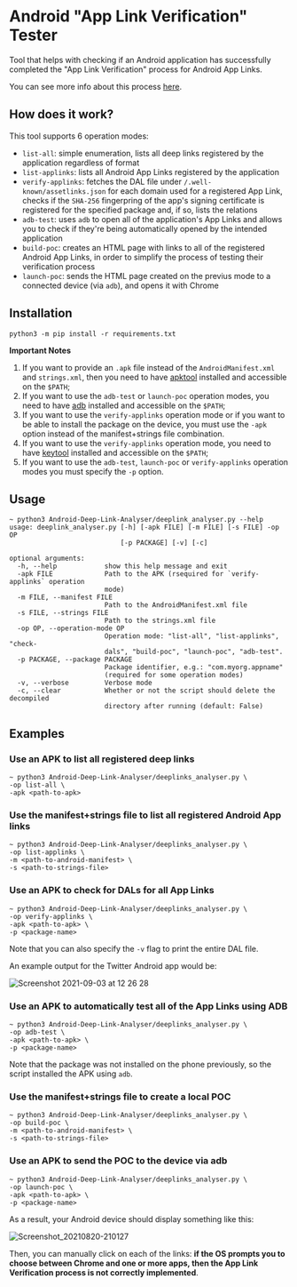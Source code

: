 # Android "App Link Verification" Tester

Tool that helps with checking if an Android application has successfully completed the "App Link Verification" process for Android App Links.

You can see more info about this process [here](https://developer.android.com/training/app-links/verify-site-associations).

## How does it work?

This tool supports 6 operation modes:

* `list-all`: simple enumeration, lists all deep links registered by the application regardless of format
* `list-applinks`: lists all Android App Links registered by the application
* `verify-applinks`: fetches the DAL file under `/.well-known/assetlinks.json` for each domain used for a registered App Link, checks if the `SHA-256` fingerpring of the app's signing certificate is registered for the specified package and, if so, lists the relations
* `adb-test`: uses `adb` to open all of the application's App Links and allows you to check if they're being automatically opened by the intended application
* `build-poc`: creates an HTML page with links to all of the registered Android App Links, in order to simplify the process of testing their verification process
* `launch-poc`: sends the HTML page created on the previus mode to a connected device (via `adb`), and opens it with Chrome

## Installation

```
python3 -m pip install -r requirements.txt
```

**Important Notes**

1. If you want to provide an `.apk` file instead of the `AndroidManifest.xml` and `strings.xml`, then you need to have [apktool](https://ibotpeaches.github.io/Apktool/) installed and accessible on the `$PATH`;
2. If you want to use the `adb-test` or `launch-poc` operation modes, you need to have [adb](https://developer.android.com/studio/command-line/adb) installed and accessible on the `$PATH`;
3. If you want to use the `verify-applinks` operation mode or if you want to be able to install the package on the device, you must use the `-apk` option instead of the manifest+strings file combination.
4. If you want to use the `verify-applinks` operation mode, you need to have [keytool](https://docs.oracle.com/javase/7/docs/technotes/tools/windows/keytool.html) installed and accessible on the `$PATH`;
5. If you want to use the `adb-test`, `launch-poc` or `verify-applinks` operation modes you must specify the `-p` option.

## Usage

```
~ python3 Android-Deep-Link-Analyser/deeplink_analyser.py --help
usage: deeplink_analyser.py [-h] [-apk FILE] [-m FILE] [-s FILE] -op OP
                            [-p PACKAGE] [-v] [-c]

optional arguments:
  -h, --help            show this help message and exit
  -apk FILE             Path to the APK (rsequired for `verify-applinks` operation
                        mode)
  -m FILE, --manifest FILE
                        Path to the AndroidManifest.xml file
  -s FILE, --strings FILE
                        Path to the strings.xml file
  -op OP, --operation-mode OP
                        Operation mode: "list-all", "list-applinks", "check-
                        dals", "build-poc", "launch-poc", "adb-test".
  -p PACKAGE, --package PACKAGE
                        Package identifier, e.g.: "com.myorg.appname"
                        (required for some operation modes)
  -v, --verbose         Verbose mode
  -c, --clear           Whether or not the script should delete the decompiled
                        directory after running (default: False)
```

## Examples

### Use an APK to list all registered deep links

```
~ python3 Android-Deep-Link-Analyser/deeplinks_analyser.py \
-op list-all \
-apk <path-to-apk>
```

### Use the manifest+strings file to list all registered Android App links

```
~ python3 Android-Deep-Link-Analyser/deeplinks_analyser.py \
-op list-applinks \
-m <path-to-android-manifest> \
-s <path-to-strings-file>
```

### Use an APK to check for DALs for all App Links

```
~ python3 Android-Deep-Link-Analyser/deeplinks_analyser.py \
-op verify-applinks \
-apk <path-to-apk> \
-p <package-name>
```

Note that you can also specify the `-v` flag to print the entire DAL file.

An example output for the Twitter Android app would be:

![Screenshot 2021-09-03 at 12 26 28](https://user-images.githubusercontent.com/39055313/131998316-27730684-7a11-4bc2-9d84-70527ddf22ea.png)

### Use an APK to automatically test all of the App Links using ADB

```
~ python3 Android-Deep-Link-Analyser/deeplinks_analyser.py \
-op adb-test \
-apk <path-to-apk> \
-p <package-name>
```

Note that the package was not installed on the phone previously, so the script installed the APK using `adb`.

### Use the manifest+strings file to create a local POC

```
~ python3 Android-Deep-Link-Analyser/deeplinks_analyser.py \
-op build-poc \
-m <path-to-android-manifest> \
-s <path-to-strings-file>
```

### Use an APK to send the POC to the device via adb

```
~ python3 Android-Deep-Link-Analyser/deeplinks_analyser.py \
-op launch-poc \
-apk <path-to-apk> \
-p <package-name>
```

As a result, your Android device should display something like this:

![Screenshot_20210820-210127](https://user-images.githubusercontent.com/39055313/130288058-625056b5-c569-4597-b852-c911de1d4704.png)

Then, you can manually click on each of the links: **if the OS prompts you to choose between Chrome and one or more apps, then the App Link Verification process is not correctly implemented**.
